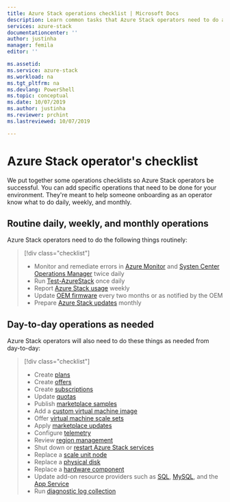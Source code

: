 ```yaml
---
title: Azure Stack operations checklist | Microsoft Docs
description: Learn common tasks that Azure Stack operators need to do and how often to do them.
services: azure-stack
documentationcenter: ''
author: justinha
manager: femila
editor: ''

ms.assetid:  
ms.service: azure-stack
ms.workload: na
ms.tgt_pltfrm: na
ms.devlang: PowerShell
ms.topic: conceptual
ms.date: 10/07/2019
ms.author: justinha
ms.reviewer: prchint
ms.lastreviewed: 10/07/2019

---
```


# Azure Stack operator's checklist

We put together some operations checklists so Azure Stack operators be successful. You can add specific operations that need to be done for your environment. They're meant to help someone onboarding as an operator know what to do daily, weekly, and monthly. 

## Routine daily, weekly, and monthly operations

Azure Stack operators need to do the following things routinely: 

> [!div class="checklist"]
> * Monitor and remediate errors in [Azure Monitor](https://docs.microsoft.com/azure/azure-monitor/overview) and [Systen Center Operations Manager](https://docs.microsoft.com/system-center/scom/welcome) twice daily
> * Run [Test-AzureStack](azure-stack-diagnostic-test.md) once daily
> * Report [Azure Stack usage](azure-stack-usage-reporting.md) weekly 
> * Update [OEM firmware](azure-stack-update-oem.md) every two months or as notified by the OEM
> * Prepare [Azure Stack updates](release-notes-checklist.md) monthly

## Day-to-day operations as needed

Azure Stack operators will also need to do these things as needed from day-to-day: 

> [!div class="checklist"]
> * Create [plans](azure-stack-create-plan.md)
> * Create [offers](azure-stack-create-offer.md)
> * Create [subscriptions](azure-stack-subscribe-plan-provision-vm.md)
> * Update [quotas](azure-stack-quota-types.md)
> * Publish [marketplace samples](azure-stack-create-and-publish-marketplace-item.md)
> * Add a [custom virtual machine image](azure-stack-add-vm-image.md)
> * Offer [virtual machine scale sets](azure-stack-compute-add-scalesets.md) 
> * Apply [marketplace updates](azure-stack-marketplace-changes.md)
> * Configure [telemetry](azure-stack-telemetry.md)
> * Review [region management](azure-stack-region-management.md)
> * Shut down or [restart Azure Stack services](azure-stack-start-and-stop.md) 
> * Replace a [scale unit node](azure-stack-replace-node.md)
> * Replace a [physical disk](azure-stack-replace-disk.md)
> * Replace a [hardware component](azure-stack-replace-component.md)
> * Update add-on resource providers such as [SQL](azure-stack-sql-resource-provider-update.md), [MySQL](azure-stack-mysql-resource-provider-update.md), and the [App Service](azure-stack-app-service-update.md)
> * Run [diagnostic log collection](azure-stack-diagnostic-log-collection-overview.md)  



<!---Ask Jeff, Brian, is this everything you do, how can we make it more useful? Theebs has another user.

To be successful, do these things

ask Brian what are all the the things they need to write down for quick access, like passswords, IP addresses, and so on, to make them more efficient

have a password manager for azure-stack, pep, inventory

A checklist so operators can be successful, so someone onboarding is operator know what to do weekly, daily, monthly. --->


